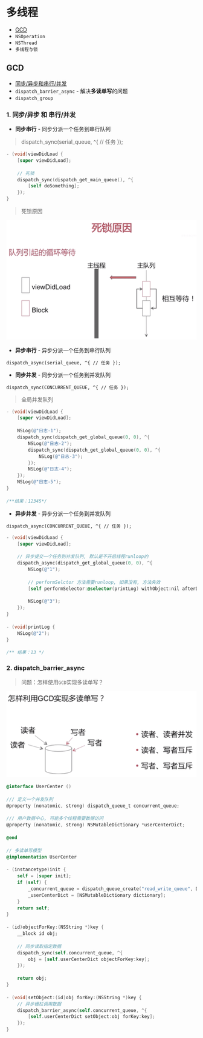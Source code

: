 # 多线程

- [GCD](https://github.com/Germtao/Objective-C-knowledge/tree/master/%E5%A4%9A%E7%BA%BF%E7%A8%8B/%E5%A4%9A%E7%BA%BF%E7%A8%8B#gcd)
- `NSOperation`
- `NSThread`
- `多线程与锁`

## GCD

- [同步/异步和串行/并发](https://github.com/Germtao/Objective-C-knowledge/tree/master/%E5%A4%9A%E7%BA%BF%E7%A8%8B/%E5%A4%9A%E7%BA%BF%E7%A8%8B#1-%E5%90%8C%E6%AD%A5%E5%BC%82%E6%AD%A5-%E5%92%8C-%E4%B8%B2%E8%A1%8C%E5%B9%B6%E5%8F%91)
- `dispatch_barrier_async` - 解决**多读单写**的问题
- `dispatch_group`

### 1. 同步/异步 和 串行/并发

- **同步串行** - 同步分派一个任务到串行队列

> dispatch_sync(serial_queue, ^{ // 任务 });

```Objective-C
- (void)viewDidLoad {
    [super viewDidLoad];
    
    // 死锁
    dispatch_sync(dispatch_get_main_queue(), ^{
        [self doSomething];
    });
}
```
> 死锁原因

![死锁原因](https://github.com/Germtao/Objective-C-knowledge/blob/master/%E5%A4%9A%E7%BA%BF%E7%A8%8B/GCD%20Pics/%E6%AD%BB%E9%94%81%E5%8E%9F%E5%9B%A0.png)

- **异步串行** - 异步分派一个任务到串行队列

`dispatch_async(serial_queue, ^{ // 任务 });`

- **同步并发** - 同步分派一个任务到并发队列

`dispatch_sync(CONCURRENT_QUEUE, ^{ // 任务 });`

> 全局并发队列

```Objective-C
- (void)viewDidLoad {
    [super viewDidLoad];
    
    NSLog(@"日志-1");
    dispatch_sync(dispatch_get_global_queue(0, 0), ^{
        NSLog(@"日志-2");
        dispatch_sync(dispatch_get_global_queue(0, 0), ^{
            NSLog(@"日志-3");
        });
        NSLog(@"日志-4");
    });
    NSLog(@"日志-5");
}

/**结果：12345*/
```

- **异步并发** - 异步分派一个任务到并发队列

`dispatch_async(CONCURRENT_QUEUE, ^{ // 任务 });`

```Objective-C
- (void)viewDidLoad {
    [super viewDidLoad];
    
    // 异步提交一个任务到并发队列, 默认是不开启线程runloop的
    dispatch_async(dispatch_get_global_queue(0, 0), ^{
        NSLog(@"1");
        
        // performSelctor 方法需要runloop, 如果没有, 方法失效
        [self performSelector:@selector(printLog) withObject:nil afterDelay:0];
        
        NSLog(@"3");
    });
}

- (void)printLog {
    NSLog(@"2");
}

/** 结果：13 */
```

### 2. dispatch_barrier_async

> 问题：怎样使用`GCD`实现多读单写？

![怎样实现多读单写](https://github.com/Germtao/Objective-C-knowledge/blob/master/%E5%A4%9A%E7%BA%BF%E7%A8%8B/GCD%20Pics/GCD%E5%AE%9E%E7%8E%B0%E5%A4%9A%E8%AF%BB%E5%8D%95%E5%86%99.png)

```Objective-C
@interface UserCenter ()

/// 定义一个并发队列
@property (nonatomic, strong) dispatch_queue_t concurrent_queue;

/// 用户数据中心, 可能多个线程需要数据访问
@property (nonatomic, strong) NSMutableDictionary *userCenterDict;

@end

// 多读单写模型
@implementation UserCenter

- (instancetype)init {
    self = [super init];
    if (self) {
        _concurrent_queue = dispatch_queue_create("read_write_queue", DISPATCH_QUEUE_CONCURRENT);
        _userCenterDict = [NSMutableDictionary dictionary];
    }
    return self;
}

- (id)objectForKey:(NSString *)key {
    __block id obj;
    
    // 同步读取指定数据
    dispatch_sync(self.concurrent_queue, ^{
        obj = [self.userCenterDict objectForKey:key];
    });
    
    return obj;
}

- (void)setObject:(id)obj forKey:(NSString *)key {
    // 异步栅栏调用数据
    dispatch_barrier_async(self.concurrent_queue, ^{
        [self.userCenterDict setObject:obj forKey:key];
    });
}
```









